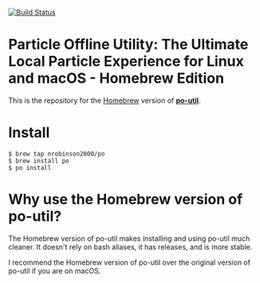 [![Build Status](https://travis-ci.org/nrobinson2000/homebrew-po.svg?branch=master)](https://travis-ci.org/nrobinson2000/homebrew-po)

# Particle Offline Utility: The Ultimate Local Particle Experience for Linux and macOS - Homebrew Edition

This is the repository for the [Homebrew](http://brew.sh/) version of [**po-util**](https://github.com/nrobinson2000/po-util).

# Install

    $ brew tap nrobinson2000/po
    $ brew install po
    $ po install

# Why use the Homebrew version of po-util?

The Homebrew version of po-util makes installing and using po-util much cleaner.  It doesn't rely on bash aliases, it has releases, and is more stable.

I recommend the Homebrew version of po-util over the original version of po-util if you are on macOS.
